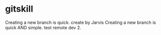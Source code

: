 # gitskill
Creating a new branch is quick.
create by Jarvis
Creating a new branch is quick AND simple.
test remote dev 2.
